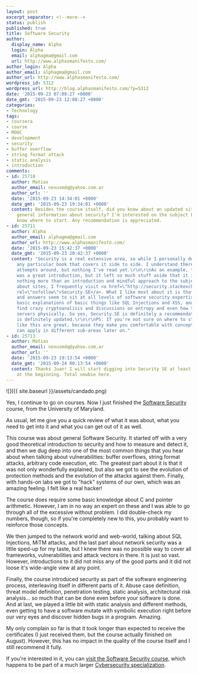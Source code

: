 ```yaml
---
layout: post
excerpt_separator: <!--more-->
status: publish
published: true
title: Software Security
author:
  display_name: Alpha
  login: Alpha
  email: alphagma@gmail.com
  url: http://www.alphasmanifesto.com/
author_login: Alpha
author_email: alphagma@gmail.com
author_url: http://www.alphasmanifesto.com/
wordpress_id: 5312
wordpress_url: http://blog.alphasmanifesto.com/?p=5312
date: '2015-09-23 07:08:27 +0000'
date_gmt: '2015-09-23 12:08:27 +0000'
categories:
- Technology
tags:
- coursera
- course
- MOOC
- development
- security
- buffer overflow
- string format attack
- static analysis
- introduction
comments:
- id: 25710
  author: Matias
  author_email: nexusmdq@yahoo.com.ar
  author_url: ''
  date: '2015-09-23 14:34:01 +0000'
  date_gmt: '2015-09-23 19:34:01 +0000'
  content: Besides the course itself, did you know about an updated site/book with
    general information about security? I'm interested on the subject but I don't
    know where to start. Any recommendation is appreciated.
- id: 25711
  author: Alpha
  author_email: alphagma@gmail.com
  author_url: http://www.alphasmanifesto.com/
  date: '2015-09-23 15:42:37 +0000'
  date_gmt: '2015-09-23 20:42:37 +0000'
  content: "Security is a real extensive area, so while I personally don't know of
    any particular book that covers it side to side. I understand there must be good
    attempts around, but nothing I've read yet.\r\n\r\nAs an example, this course
    was a great introduction, but it left so much stuff aside that it is, really,
    nothing more than an introduction and mindful approach to the subject.\r\n\r\nNow,
    about sites, I frequently visit <a href=\"http://security.stackexchange.com/\"
    rel=\"nofollow\">Security.SE</a>. What I like most about it is that questions
    and answers seem to sit at all levels of software security expertise. You'll find
    basic explanations of basic things like SQL Injections and XSS, and then you'll
    find crazy cryptoanalisis and discussions on entropy and even how to protect your
    servers physically. So yes, Security.SE is definitely a recommendation, and it
    is definitely updated.\r\n\r\nPS: If you're not sure on where to start, courses
    like this are great, because they make you comfortable with concepts that you
    can apply in different sub-areas later on."
- id: 25713
  author: Matias
  author_email: nexusmdq@yahoo.com.ar
  author_url: ''
  date: '2015-09-23 19:13:54 +0000'
  date_gmt: '2015-09-24 00:13:54 +0000'
  content: Thanks Juan! I will start digging into Security SE at least with easy stuff
    at the beginning. Total newbie here.
---
```


![]({{ site.baseurl }}/assets/candado.png)

Yes, I continue to go on courses. Now I just finished the [Software Security](https://www.coursera.org/course/softwaresec) course, from the University of Maryland.

As usual, let me give you a quick review of what it was about, what you need to get into it and what you can get out of it as well.

<!--more-->

This course was about general Software Security. It started off with a very good theoretical introduction to security and how to measure and detect it, and then we dug deep into one of the most common things that you hear about when talking about vulnerabilities: buffer overflows, string format attacks, arbitrary code execution, etc. The greatest part about it is that it was not only wonderfully explained, but also we got to see the evolution of protection methods and the evolution of the attacks against them. Finally, with hands-on labs we got to "hack" systems of our own, which was an amazing feeling. I felt like a real hacker!

The course does require some basic knowledge about C and pointer arithmetic. However, I am in no way an expert on these and I was able to go through all of the excessive without problem. I did double-check my numbers, though, so if you're completely new to this, you probably want to reinforce those concepts.

We then jumped to the network world and web-world, talking about SQL Injections, MiTM attacks, and the last part about network security was a little sped-up for my taste, but I knew there was no possible way to cover all frameworks, vulnerabilities and attack vectors in there. It is just so vast. However, introductions to it did not miss any of the good parts and it did not loose it's wide-angle view at any point.

Finally, the course introduced security as part of the software engineering process, interleaving itself in different parts of it. Abuse case definition, threat model definition, penetration testing, static analysis, architectural risk analysis... so much that can be done even before your software is done. And at last, we played a little bit with static analysis and different methods, even getting to have a software mutate with symbolic execution right before our very eyes and discover hidden bugs in a program. Amazing.

My only complain so far is that it took longer than expected to receive the certificates (I just received them, but the course actually finished on August). However, this has no impact in the quality of the course itself and I still recommend it fully.

If you're interested in it, you can [visit the Software Security course](https://www.coursera.org/course/softwaresec), which happens to be part of a much larger [Cybersecurity specialization](https://www.coursera.org/specialization/cybersecurity/7).
